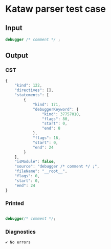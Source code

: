 # Kataw parser test case

## Input

`````js
debugger /* comment */ ;
`````

## Output

### CST

```javascript
{
    "kind": 122,
    "directives": [],
    "statements": [
        {
            "kind": 171,
            "debuggerKeyword": {
                "kind": 37757010,
                "flags": 80,
                "start": 0,
                "end": 8
            },
            "flags": 16,
            "start": 0,
            "end": 24
        }
    ],
    "isModule": false,
    "source": "debugger /* comment */ ;",
    "fileName": "__root__",
    "flags": 0,
    "start": 0,
    "end": 24
}
```

### Printed

```javascript

debugger/* comment */;

```

### Diagnostics

```javascript
✔ No errors
```

